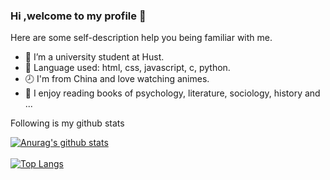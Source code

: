 ### Hi ,welcome to my profile 👋

Here are some self-description help you being familiar with me.
<!--
**dragon-liu/dragon-liu** is a ✨ _special_ ✨ repository because its `README.md` (this file) appears on your GitHub profile.
- 👯 I’m looking to collaborate on ...
- 🤔 I’m looking for help with ...
Here are some ideas to get you started:
-->
- 🏫 I’m a university student at Hust.
- 💪 Language used: html, css, javascript, c, python.
- 🕗 I'm from China and love watching animes.
- 🍥 I enjoy reading books of psychology, literature, sociology, history and ...
   
Following is my github stats
  
[![Anurag's github stats](https://github-readme-stats.vercel.app/api?username=dragon-liu&show_icons=true)](https://github.com/anuraghazra/github-readme-stats)  
</br>
[![Top Langs](https://github-readme-stats.vercel.app/api/top-langs/?username=dragon-liu&layout=compact&hide=jupyter%20notebook,matlab,tcl,python,c,c%2B%2B,makefile,cmake)](https://github.com/anuraghazra/github-readme-stats)


